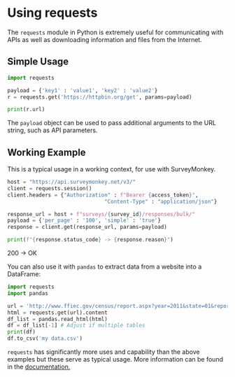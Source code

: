 # Using requests

The `requests` module in Python is extremely useful for communicating with APIs as well as downloading information and files from the Internet.

## Simple Usage

```python
import requests

payload = {'key1' : 'value1', 'key2' : 'value2'}
r = requests.get('https://httpbin.org/get', params=payload)

print(r.url)
```

The `payload` object can be used to pass additional arguments to the URL string, such as API parameters.

## Working Example

This is a typical usage in a working context, for use with SurveyMonkey.

```python
host = "https://api.surveymonkey.net/v3/"
client = requests.session()
client.headers = {"Authorization" : f"Bearer {access_token}",
                               "Content-Type" : "application/json"}

response_url = host + f"surveys/{survey_id}/responses/bulk/"
payload = {'per_page' : '100', 'simple' : 'true'}
response = client.get(response_url, params=payload)

print(f"{response.status_code} -> {response.reason}")
```

200 -> OK

You can also use it with `pandas` to extract data from a website into a DataFrame:

```python
import requests
import pandas

url = 'http://www.ffiec.gov/census/report.aspx?year=2011&state=01&report=demographic&msa=11500' # Your URL
html = requests.get(url).content
df_list = pandas.read_html(html)
df = df_list[-1] # Adjust if multiple tables
print(df)
df.to_csv('my data.csv')
```

`requests` has significantly more uses and capability than the above examples but these serve as typical usage. More information can be found in the [documentation.](https://docs.python-requests.org/en/latest/user/quickstart/)
